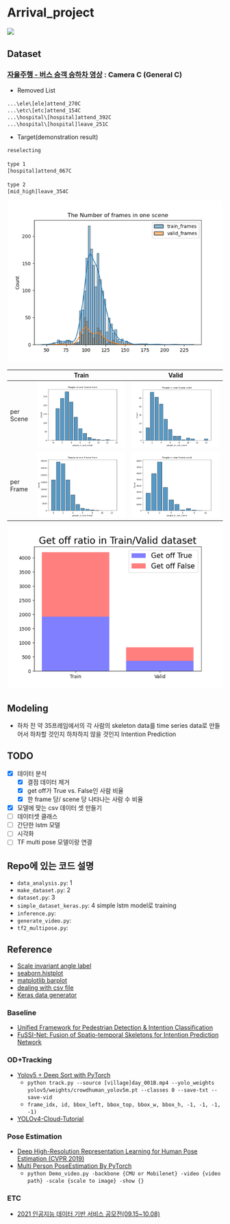 # Arrival_project
![](./assets/poster.png)

## Dataset
### [자율주행 - 버스 승객 승하차 영상](https://aihub.or.kr/aidata/34166) : Camera C (General C)
- Removed List
```
...\ele\[ele]attend_270C
...\etc\[etc]attend_154C
...\hospital\[hospital]attend_392C
...\hospital\[hospital]leave_251C
```
- Target(demonstration result)

```
reselecting

type 1
[hospital]attend_067C

type 2
[mid_high]leave_354C

```
![](./assets/check_frame.png)

||Train|Valid|
|-|-|-|
|per Scene|![](./assets/people_in_one_scene_train.png)|![](./assets/people_in_one_scene_valid.png)|
|per Frame|![](./assets/people_in_one_frame_train.png)|![](./assets/people_in_one_frame_valid.png)|

![](./assets/get_off_ratio.png)

## Modeling
- 하차 전 약 35프레임에서의 각 사람의 skeleton data를 time series data로 만들어서 하차할 것인지 하차하지 않을 것인지 Intention Prediction

## TODO
- [x] 데이터 분석
    - [x] 결점 데이터 제거
    - [x] get off가 True vs. False인 사람 비율
    - [x] 한 frame 당/ scene 당 나타나는 사람 수 비율
- [x] 모델에 맞는 csv 데이터 셋 만들기
- [ ] 데이터셋 클래스
- [ ] 간단한 lstm 모델
- [ ] 시각화
- [ ] TF multi pose 모델이랑 연결

## Repo에 있는 코드 설명
- `data_analysis.py`: 1
- `make_dataset.py`: 2
- `dataset.py`: 3
- `simple_dataset_keras.py`: 4 simple lstm model로 training
- `inference.py`: 
- `generate_video.py`:
- `tf2_multipose.py`:

## Reference
- [Scale invariant angle label](https://matplotlib.org/stable/gallery/text_labels_and_annotations/angle_annotation.html#sphx-glr-gallery-text-labels-and-annotations-angle-annotation-py)
- [seaborn.histplot](https://seaborn.pydata.org/generated/seaborn.histplot.html)
- [matplotlib barplot](https://rfriend.tistory.com/411)
- [dealing with csv file](https://timetobye.github.io/csv_file_handler/)
- [Keras data generator](https://stanford.edu/~shervine/blog/keras-how-to-generate-data-on-the-fly)

### Baseline
- [Unified Framework for Pedestrian Detection & Intention Classification](https://github.com/mjpramirez/Volvo-DataX)
- [FuSSI-Net: Fusion of Spatio-temporal Skeletons for Intention Prediction Network](https://matthew29tang.github.io/pid-model/#/)

### OD+Tracking
- [Yolov5 + Deep Sort with PyTorch](https://github.com/mikel-brostrom/Yolov5_DeepSort_Pytorch)
    - `python track.py --source [village]day_001B.mp4 --yolo_weights yolov5/weights/crowdhuman_yolov5m.pt --classes 0 --save-txt --save-vid`
    - `frame_idx, id, bbox_left, bbox_top, bbox_w, bbox_h, -1, -1, -1, -1)`
- [YOLOv4-Cloud-Tutorial](https://github.com/theAIGuysCode/YOLOv4-Cloud-Tutorial)

### Pose Estimation
- [Deep High-Resolution Representation Learning for Human Pose Estimation (CVPR 2019)](https://github.com/leoxiaobin/deep-high-resolution-net.pytorch)
- [Multi Person PoseEstimation By PyTorch](https://github.com/tensorboy/pytorch_Realtime_Multi-Person_Pose_Estimation)
    - `python Demo_video.py -backbone {CMU or Mobilenet} -video {video path} -scale {scale to image} -show {}`

### ETC
- [2021 인공지능 데이터 기반 서비스 공모전(09.15~10.08)](http://aihub-competition.or.kr/aidea)